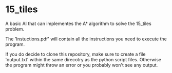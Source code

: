 # 15_tiles
A basic AI that can implementes the A* algorithm to solve the 15_tiles problem.

The 'Instuctions.pdf' will contain all the instructions you need to execute the program.

If you do decide to clone this repository, make sure to create a file 'output.txt' within the same direcotry as the python script files. Otherwise the program might throw an error or you probably won't see any output.

